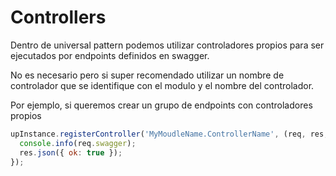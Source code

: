 # Controllers
Dentro de universal pattern podemos utilizar controladores propios para ser ejecutados por endpoints definidos en swagger.

No es necesario pero si super recomendado utilizar un nombre de controlador que se identifique con el modulo y el nombre del controlador.

Por ejemplo, si queremos crear un grupo de endpoints con controladores propios


```javascript
upInstance.registerController('MyMoudleName.ControllerName', (req, res, next) => {
  console.info(req.swagger);
  res.json({ ok: true });
});

```
